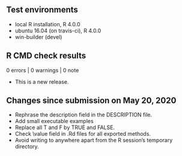 ## Test environments
* local R installation, R 4.0.0
* ubuntu 16.04 (on travis-ci), R 4.0.0
* win-builder (devel)

## R CMD check results

0 errors | 0 warnings | 0 note

* This is a new release.

## Changes since submission on May 20, 2020 

* Rephrase the description field in the DESCRIPTION file.
* Add small executable examples
* Replace all T and F by TRUE and FALSE.
* Check \value field in .Rd files for all exported methods.
* Avoid writing to anywhere apart from the R session’s temporary directory.
